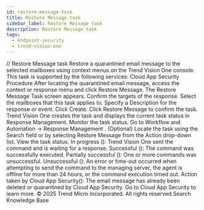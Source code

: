 ```yaml
---
id: restore-message-task
title: Restore Message task
sidebar_label: Restore Message task
description: Restore Message task
tags:
  - endpoint-security
  - trend-vision-one
---
```


/*<![CDATA[*/ $('#title').html($('meta[name=map-description]').attr('content')); /*]]>*/ Restore Message task Restore a quarantined email message to the selected mailboxes using context menus on the Trend Vision One console. This task is supported by the following services: Cloud App Security Procedure After locating the quarantined email message, access the context or response menu and click Restore Message. The Restore Message Task screen appears. Confirm the targets of the response. Select the mailboxes that this task applies to. Specify a Description for the response or event. Click Create. Click Restore Message to confirm the task. Trend Vision One creates the task and displays the current task status in Response Management. Monitor the task status. Go to Workflow and Automation → Response Management . (Optional) Locate the task using the Search field or by selecting Restore Message from the Action drop-down list. View the task status. In progress (): Trend Vision One sent the command and is waiting for a response. Successful (): The command was successfully executed. Partially successful (): One or more commands was unsuccessful. Unsuccessful (): An error or time-out occurred when attempting to send the command to the managing server, the agent is offline for more than 24 hours, or the command execution timed out. Action taken by Cloud App Security(): The email message has already been deleted or quarantined by Cloud App Security. Go to Cloud App Security to learn more. © 2025 Trend Micro Incorporated. All rights reserved.Search Knowledge Base